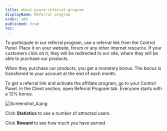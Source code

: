 ```yaml
---
title: about-gcore-referral-program
displayName: Referral program
order: 100
published: true
toc:
---
```

To participate in our referral program, use a referral link from the Control Panel. Place it on your website, forum or any other internet resource. If your customers click on it, they will be redirected to our site, where they will be able to purchase our products.  

When they purchase our products, you get a monetary bonus. The bonus is transferred to your account at the end of each month.

To get a referral link and activate the affiliate program, go to your Control Panel. In the Client section, open Referral Program tab. Everyone starts with a 12% bonus.  

<img src="https://support.gcore.com/hc/article_attachments/360010657838/Screenshot_4.png" alt="Screenshot_4.png">

Click **Statistics** to see a number of attracted users.

Click **Reward** to see how much you have earned.